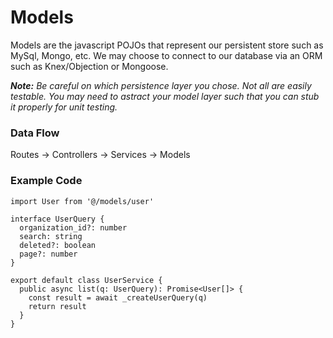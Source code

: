 # Models

Models are the javascript POJOs that represent our persistent store such as MySql, Mongo, etc. We may choose to connect to our database via an ORM such as Knex/Objection or Mongoose.

_**Note:** Be careful on which persistence layer you chose. Not all are easily testable. You may need to astract your model layer such that you can stub it properly for unit testing._

### Data Flow

Routes -> Controllers -> Services -> Models

### Example Code

```
import User from '@/models/user'

interface UserQuery {
  organization_id?: number
  search: string
  deleted?: boolean
  page?: number
}

export default class UserService {
  public async list(q: UserQuery): Promise<User[]> {
    const result = await _createUserQuery(q)
    return result
  }
}
```
